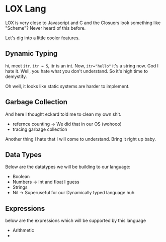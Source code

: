 # LOX Lang
LOX is very close to Javascript and C and the Closuers look something
like "Scheme"? Never heard of this before.

Let's dig into a little cooler features.

## Dynamic Typing
hi, meet `itr`. `itr = 5`, itr is an int. Now, `itr="hello"` it's a string now.
God I hate it. Well, you hate what you don't understand. So it's high
time to demystify.

Oh well, it looks like static systems are harder to implement.

## Garbage Collection
And here I thought eckard told me to clean my own shit.
- refernce counting -> We did that in our OS (wohooo)
- tracing garbage collection

Another thing I hate that I will come to understand.
Bring it right up baby.

## Data Types
Below are the datatypes we will be building to our language:
- Boolean
- Numbers -> int and float I guess
- Strings
- Nil -> Superuseful for our Dynamically typed language huh

## Expressions
below are the expressions which will be supported by this language
- Arithmetic
- 


